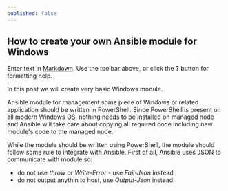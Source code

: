 ```yaml
---
published: false
---
```

## How to create your own Ansible module for Windows

Enter text in [Markdown](http://daringfireball.net/projects/markdown/). Use the toolbar above, or click the **?** button for formatting help.

In this post we will create very basic Windows module. 

Ansible module for management some piece of Windows or related application should be written in PowerShell. Since PowerShell is present on all modern Windows OS, nothing needs to be installed on managed node and Ansible will take care about copying all required code including new module's code to the managed node. 

While the module should be written using PowerShell, the module should follow some rule to integrate with Ansible. 
First of all, Ansible uses JSON to communicate with module so:
* do not use _throw_ or _Write-Error_ -  use _Fail-Json_ instead
* do not output anythin to host, use _Output-Json_ instead

